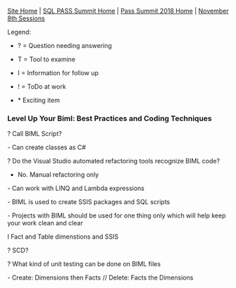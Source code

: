[Site Home](../../../../index) | [SQL PASS Summit Home](../../../index) | [Pass Summit 2018 Home](../../index) | [November 8th Sessions](./index)

Legend:

- ? = Question needing answering

- T = Tool to examine

- I = Information for follow up

- ! = ToDo at work

- \* Exciting item

### Level Up Your Biml: Best Practices and Coding Techniques

? Call BIML Script?

\- Can create classes as C#

? Do the Visual Studio automated refactoring tools recognize BIML code?
* No. Manual refactoring only

\- Can work with LINQ and Lambda expressions

\- BIML is used to create SSIS packages and SQL scripts

\- Projects with BIML should be used for one thing only which will help keep your work clean and clear

I Fact and Table dimenstions and SSIS

? SCD?

? What kind of unit testing can be done on BIML files

\- Create: Dimensions then Facts // Delete: Facts the Dimensions